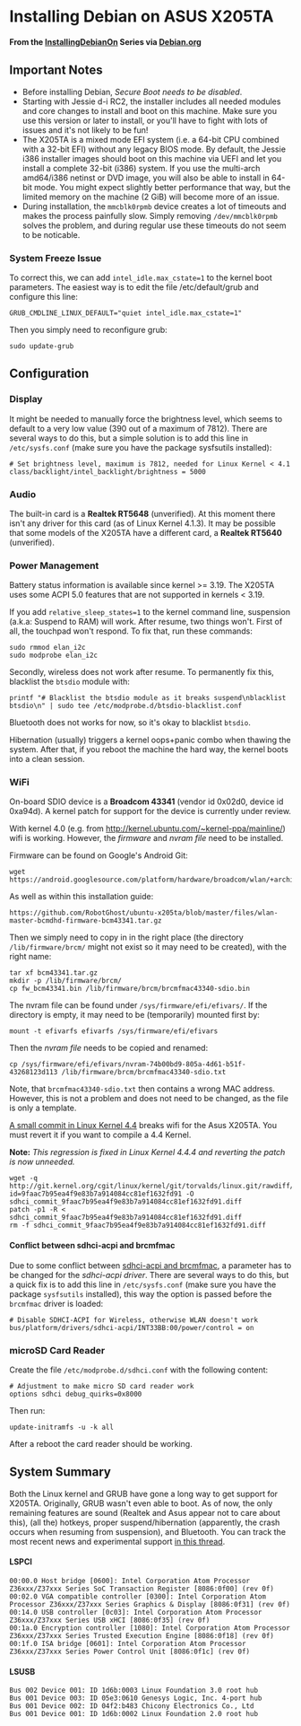 # Installing Debian on ASUS X205TA
#### From the [InstallingDebianOn](https://wiki.debian.org/InstallingDebianOn/Asus/X205TA) Series via [Debian.org](https://debian.org/)
Important Notes
---
* Before installing Debian, *Secure Boot needs to be disabled*.
* Starting with Jessie d-i RC2, the installer includes all needed modules and core changes to install and boot on this machine. Make sure you use this version or later to install, or you'll have to fight with lots of issues and it's not likely to be fun!
* The X205TA is a mixed mode EFI system (i.e. a 64-bit CPU combined with a 32-bit EFI) without any legacy BIOS mode. By default, the Jessie i386 installer images should boot on this machine via UEFI and let you install a complete 32-bit (i386) system. If you use the multi-arch amd64/i386 netinst or DVD image, you will also be able to install in 64-bit mode. You might expect slightly better performance that way, but the limited memory on the machine (2 GiB) will become more of an issue.
* During installation, the `mmcblk0rpmb` device creates a lot of timeouts and makes the process painfully slow. Simply removing `/dev/mmcblk0rpmb` solves the problem, and during regular use these timeouts do not seem to be noticable.

### System Freeze Issue
To correct this, we can add `intel_idle.max_cstate=1` to the kernel boot parameters. The easiest way is to edit the file /etc/default/grub and configure this line:
```
GRUB_CMDLINE_LINUX_DEFAULT="quiet intel_idle.max_cstate=1"
```
Then you simply need to reconfigure grub:
```
sudo update-grub
```
Configuration
---
### Display
It might be needed to manually force the brightness level, which seems to default to a very low value (390 out of a maximum of 7812). There are several ways to do this, but a simple solution is to add this line in `/etc/sysfs.conf` (make sure you have the package sysfsutils installed):
```
# Set brightness level, maximum is 7812, needed for Linux Kernel < 4.1
class/backlight/intel_backlight/brightness = 5000  
```

### Audio
The built-in card is a **Realtek RT5648** (unverified). At this moment there isn't any driver for this card (as of Linux Kernel 4.1.3). It may be possible that some models of the X205TA have a different card, a **Realtek RT5640** (unverified).

### Power Management
Battery status information is available since kernel >= 3.19. The X205TA uses some ACPI 5.0 features that are not supported in kernels < 3.19. 

If you add `relative_sleep_states=1` to the kernel command line, suspension (a.k.a: Suspend to RAM) will work. After resume, two things won't. First of all, the touchpad won't respond. To fix that, run these commands:
```
sudo rmmod elan_i2c
sudo modprobe elan_i2c
```
Secondly, wireless does not work after resume. To permanently fix this, blacklist the `btsdio` module with:
```
printf "# Blacklist the btsdio module as it breaks suspend\nblacklist btsdio\n" | sudo tee /etc/modprobe.d/btsdio-blacklist.conf
```
Bluetooth does not works for now, so it's okay to blacklist `btsdio`.

Hibernation (usually) triggers a kernel oops+panic combo when thawing the system. After that, if you reboot the machine the hard way, the kernel boots into a clean session.

### WiFi
On-board SDIO device is a **Broadcom 43341** (vendor id 0x02d0, device id 0xa94d). A kernel patch for support for the device is currently under review.

With kernel 4.0 (e.g. from http://kernel.ubuntu.com/~kernel-ppa/mainline/) wifi is working. However, the *firmware* and *nvram file* need to be installed.

Firmware can be found on Google's Android Git:
```
wget https://android.googlesource.com/platform/hardware/broadcom/wlan/+archive/master/bcmdhd/firmware/bcm43341.tar.gz
```
As well as within this installation guide:
```
https://github.com/RobotGhost/ubuntu-x205ta/blob/master/files/wlan-master-bcmdhd-firmware-bcm43341.tar.gz
```
Then we simply need to copy in in the right place (the directory `/lib/firmware/brcm/` might not exist so it may need to be created), with the right name:
```
tar xf bcm43341.tar.gz
mkdir -p /lib/firmware/brcm/
cp fw_bcm43341.bin /lib/firmware/brcm/brcmfmac43340-sdio.bin
```
The nvram file can be found under `/sys/firmware/efi/efivars/`. If the directory is empty, it may need to be (temporarily) mounted first by:
```
mount -t efivarfs efivarfs /sys/firmware/efi/efivars
```
Then the *nvram file* needs to be copied and renamed:
```
cp /sys/firmware/efi/efivars/nvram-74b00bd9-805a-4d61-b51f-43268123d113 /lib/firmware/brcm/brcmfmac43340-sdio.txt
```
Note, that `brcmfmac43340-sdio.txt` then contains a wrong MAC address. However, this is not a problem and does not need to be changed, as the file is only a template.

[A small commit in Linux Kernel 4.4](http://git.kernel.org/cgit/linux/kernel/git/torvalds/linux.git/commit/?id=9faac7b95ea4f9e83b7a914084cc81ef1632fd91) breaks wifi for the Asus X205TA. You must revert it if you want to compile a 4.4 Kernel. 

**Note:** *This regression is fixed in Linux Kernel 4.4.4 and reverting the patch is now unneeded.*
```
wget -q http://git.kernel.org/cgit/linux/kernel/git/torvalds/linux.git/rawdiff/drivers/mmc/host/sdhci.c?id=9faac7b95ea4f9e83b7a914084cc81ef1632fd91 -O sdhci_commit_9faac7b95ea4f9e83b7a914084cc81ef1632fd91.diff
patch -p1 -R < sdhci_commit_9faac7b95ea4f9e83b7a914084cc81ef1632fd91.diff
rm -f sdhci_commit_9faac7b95ea4f9e83b7a914084cc81ef1632fd91.diff
```
#### Conflict between sdhci-acpi and brcmfmac
Due to some conflict between [sdhci-acpi and brcmfmac](https://bugzilla.kernel.org/show_bug.cgi?id=88061), a parameter has to be changed for the *sdhci-acpi driver*. There are several ways to do this, but a quick fix is to add this line in `/etc/sysfs.conf` (make sure you have the package `sysfsutils` installed), this way the option is passed before the `brcmfmac` driver is loaded:
```
# Disable SDHCI-ACPI for Wireless, otherwise WLAN doesn't work
bus/platform/drivers/sdhci-acpi/INT33BB:00/power/control = on
```

### microSD Card Reader
Create the file `/etc/modprobe.d/sdhci.conf` with the following content:
```
# Adjustment to make micro SD card reader work
options sdhci debug_quirks=0x8000
```
Then run:
```
update-initramfs -u -k all
```
After a reboot the card reader should be working.

System Summary
---
Both the Linux kernel and GRUB have gone a long way to get support for X205TA. Originally, GRUB wasn't even able to boot. As of now, the only remaining features are sound (Realtek and Asus appear not to care about this), (all the) hotkeys, proper suspend/hibernation (apparently, the crash occurs when resuming from suspension), and Bluetooth. You can track the most recent news and experimental support [in this thread](http://ubuntuforums.org/showthread.php?t=2254322).

#### LSPCI
```
00:00.0 Host bridge [0600]: Intel Corporation Atom Processor Z36xxx/Z37xxx Series SoC Transaction Register [8086:0f00] (rev 0f)
00:02.0 VGA compatible controller [0300]: Intel Corporation Atom Processor Z36xxx/Z37xxx Series Graphics & Display [8086:0f31] (rev 0f)
00:14.0 USB controller [0c03]: Intel Corporation Atom Processor Z36xxx/Z37xxx Series USB xHCI [8086:0f35] (rev 0f)
00:1a.0 Encryption controller [1080]: Intel Corporation Atom Processor Z36xxx/Z37xxx Series Trusted Execution Engine [8086:0f18] (rev 0f)
00:1f.0 ISA bridge [0601]: Intel Corporation Atom Processor Z36xxx/Z37xxx Series Power Control Unit [8086:0f1c] (rev 0f)
```

#### LSUSB
```
Bus 002 Device 001: ID 1d6b:0003 Linux Foundation 3.0 root hub
Bus 001 Device 003: ID 05e3:0610 Genesys Logic, Inc. 4-port hub
Bus 001 Device 002: ID 04f2:b483 Chicony Electronics Co., Ltd 
Bus 001 Device 001: ID 1d6b:0002 Linux Foundation 2.0 root hub
```
